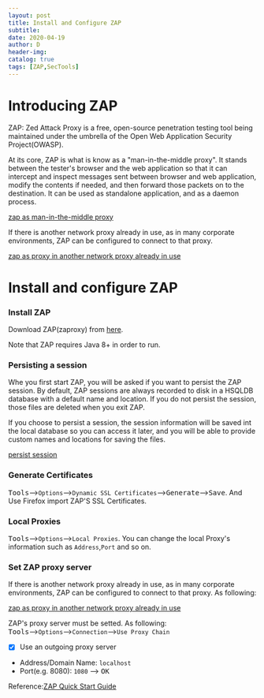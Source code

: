 ```yaml
--- 
layout: post
title: Install and Configure ZAP
subtitle:
date: 2020-04-19
author: D
header-img:
catalog: true
tags: [ZAP,SecTools]
---
```


# Introducing ZAP

ZAP: Zed Attack Proxy is a free, open-source penetration testing tool being maintained under the umbrella of the Open Web Application Security Project(OWASP).

At its core, ZAP is what is know as a "man-in-the-middle proxy". It stands between the tester's browser and the web application so that it can intercept and inspect messages sent between browser and web application, modify the contents if needed, and then forward those packets on to the destination. It can be used as standalone application, and as a daemon process.

[zap as man-in-the-middle proxy](/img/zap/zap-as-man-in-the-middle-proxy.png)

If there is another network proxy already in use, as in many corporate environments, ZAP can be configured to connect to that proxy.

[zap as proxy in another network proxy already in use](/img/zap/zap-as-proxy-in-another-network-proxy-already-in-use.png)

# Install and configure ZAP
### Install ZAP
Download ZAP(zaproxy) from [here](https://www.zaproxy.org/download/).

Note that ZAP requires Java 8+ in order to run.
### Persisting a session
Whe you first start ZAP, you will be asked if you want to persist the ZAP session. By default, ZAP sessions are always recorded to disk in a HSQLDB database with a default name and location. If you do not persist the session, those files are deleted when you exit ZAP.

If you choose to persist a session, the session information will be saved int the local database so you can access it later, and you will be able to  provide custom names and locations for saving the files.

[persist session](/img/zap/persist-session.png)

### Generate Certificates
<kbd>Tools</kbd>-->`Options`-->`Dynamic SSL Certificates`--><kbd>Generate</kbd>--><kbd>Save</kbd>. And Use Firefox import ZAP'S SSL Certificates.

### Local Proxies
<kbd>Tools</kbd>-->`Options`-->`Local Proxies`. You can change the local Proxy's information such as `Address`,`Port` and so on.

### Set ZAP proxy server
If there is another network proxy already in use, as in many corporate environments, ZAP can be configured to connect to that proxy. As following:

[zap as proxy in another network proxy already in use](/img/zap/zap-as-proxy-in-another-network-proxy-already-in-use.png)

ZAP's proxy server must be setted. As following:<br>
<kbd>Tools</kbd>-->`Options`-->`Connection`-->`Use Proxy Chain`
- [x] Use an outgoing proxy server
- Address/Domain Name: `localhost`
- Port(e.g. 8080): `1080`
--> <kbd>OK</kbd>

Reference:[ZAP Quick Start Guide](https://www.zaproxy.org/getting-started/)
